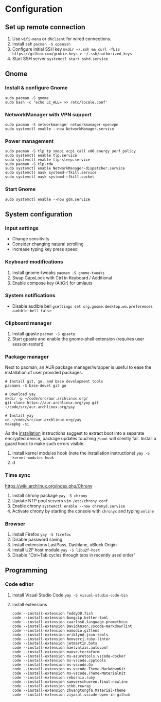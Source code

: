 # Configuration

## Set up remote connection

1. Use `wifi-menu` or `dhclient` for wired connections.
2. Install ssh `pacman -S openssh`
3. Configure initial SSH key `mkdir ~/.ssh && curl -fLsS https://github.com/grobie.keys > ~/.ssh/authorized_keys`
4. Start SSH server `systemctl start sshd.service`

## Gnome

### Install & configure Gnome

```console
sudo pacman -S gnome
sudo bash -c 'echo LC_ALL= >> /etc/locale.conf'
```

### NetworkManager with VPN support

```console
sudo pacman -S networkmanager networkmanager-openvpn
sudo systemctl enable --now NetworkManager.service
```

### Power management

```console
sudo pacman -S tlp tp_smapi acpi_call x86_energy_perf_policy
sudo systemctl enable tlp.service
sudo systemctl enable tlp-sleep.service
sudo pacman -S tlp-rdw
sudo systemctl enable NetworkManager-dispatcher.service
sudo systemctl mask systemd-rfkill.service
sudo systemctl mask systemd-rfkill.socket
```

### Start Gnome

```console
sudo systemctl enable --now gdm.service
```

## System configuration

### Input settings

- Change sensitivity
- Consider changing natural scrolling
- Increase typing key press speed

### Keyboard modifications

1. Install gnome-tweaks `pacman -S gnome-tweaks`
2. Swap CapsLock with Ctrl in Keyboard / Additional
3. Enable compose key (AltGr) for umlauts

### System notifications

- Disable audible bell `gsettings set org.gnome.desktop.wm.preferences audible-bell false`

### Clipboard manager

1. Install gpaste `pacman -S gpaste`
2. Start gpaste and enable the gnome-shell extension (requires user session restart)

### Package manager

Next to pacman, an AUR package manager/wrapper is useful to ease the
installation of user provided packages.

```console
# Install git, go, and base development tools
pacmans -S base-devel git go

# Download yay
mkdir -p ~/code/src/aur.archlinux.org/
git clone https://aur.archlinux.org/yay.git ~/code/src/aur.archlinux.org/yay

# Install yay
cd ~/code/src/aur.archlinux.org/yay
makepkg -si
```

As the [installation](/installation.md) instructions suggest to extract boot
into a separate encrypted device, package updates touching `/boot` will silently
fail. Install a guard hook to make such errors visible.

1. Install kernel modules hook (note the installation instructions) `yay -S kernel-modules-hook`
2. d

### Time sync

<https://wiki.archlinux.org/index.php/Chrony>

1. Install chrony package `yay -S chrony`
2. Update NTP pool servers `vim /etc/chrony.conf`
3. Enable chrony `systemctl enable --now chronyd.service`
4. Activate chrony by starting the console with `chronyc` and typing `online`

### Browser

1. Install Firefox `yay -S firefox`
2. Disable password saving
3. Install extensions LastPass, Dashlane, uBlock Origin
4. Install U2F host module `yay -S libu2f-host`
5. Disable "Ctrl+Tab cycles through tabs in recently used order"

## Programming

### Code editor

1. Install Visual Studio Code `yay -S visual-studio-code-bin`
2. Install extensions

   ```console
   code --install-extension TeddyDD.fish
   code --install-extension bungcip.better-toml
   code --install-extension caarlos0.language-prometheus
   code --install-extension DavidAnson.vscode-markdownlint
   code --install-extension eamodio.gitlens
   code --install-extension eriklynd.json-tools
   code --install-extension hoovercj.ruby-linter
   code --install-extension jetmartin.bats
   code --install-extension maelvalais.autoconf
   code --install-extension mauve.terraform
   code --install-extension ms-azuretools.vscode-docker
   code --install-extension ms-vscode.cpptools
   code --install-extension ms-vscode.Go
   code --install-extension ms-vscode.Theme-MarkdownKit
   code --install-extension ms-vscode.Theme-MaterialKit
   code --install-extension rebornix.ruby
   code --install-extension samverschueren.final-newline
   code --install-extension stkb.rewrap
   code --install-extension zhuangtongfa.Material-theme
   code --install-extension ziyasal.vscode-open-in-github
   ```
